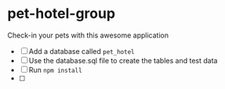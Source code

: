 # pet-hotel-group
Check-in your pets with this awesome application

- [ ] Add a database called `pet_hotel`
- [ ] Use the database.sql file to create the tables and test data
- [ ] Run `npm install`
- [ ] 